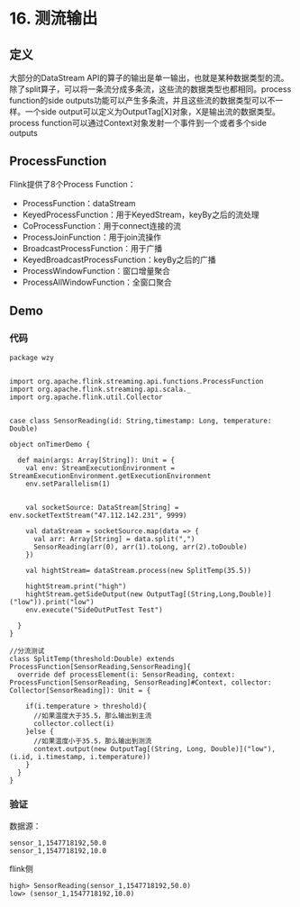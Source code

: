 # 16. 测流输出

## 定义

大部分的DataStream API的算子的输出是单一输出，也就是某种数据类型的流。除了split算子，可以将一条流分成多条流，这些流的数据类型也都相同。process function的side outputs功能可以产生多条流，并且这些流的数据类型可以不一样。一个side output可以定义为OutputTag[X]对象，X是输出流的数据类型。process function可以通过Context对象发射一个事件到一个或者多个side outputs


## ProcessFunction

Flink提供了8个Process Function：

* ProcessFunction：dataStream
* KeyedProcessFunction：用于KeyedStream，keyBy之后的流处理
* CoProcessFunction：用于connect连接的流
* ProcessJoinFunction：用于join流操作
* BroadcastProcessFunction：用于广播
* KeyedBroadcastProcessFunction：keyBy之后的广播
* ProcessWindowFunction：窗口增量聚合
* ProcessAllWindowFunction：全窗口聚合



## Demo

### 代码

	package wzy
	
	
	import org.apache.flink.streaming.api.functions.ProcessFunction
	import org.apache.flink.streaming.api.scala._
	import org.apache.flink.util.Collector
	
	
	case class SensorReading(id: String,timestamp: Long, temperature: Double)
	
	object onTimerDemo {
	
	  def main(args: Array[String]): Unit = {
	    val env: StreamExecutionEnvironment = StreamExecutionEnvironment.getExecutionEnvironment
	    env.setParallelism(1)
	
	
	    val socketSource: DataStream[String] = env.socketTextStream("47.112.142.231", 9999)
	
	    val dataStream = socketSource.map(data => {
	      val arr: Array[String] = data.split(",")
	      SensorReading(arr(0), arr(1).toLong, arr(2).toDouble)
	    })
	
	    val hightStream= dataStream.process(new SplitTemp(35.5))
	
	    hightStream.print("high")
	    hightStream.getSideOutput(new OutputTag[(String,Long,Double)]("low")).print("low")
	    env.execute("SideOutPutTest Test")
	
	  }
	}
	
	//分流测试
	class SplitTemp(threshold:Double) extends ProcessFunction[SensorReading,SensorReading]{
	  override def processElement(i: SensorReading, context: ProcessFunction[SensorReading, SensorReading]#Context, collector: Collector[SensorReading]): Unit = {
	
	    if(i.temperature > threshold){
	      //如果温度大于35.5，那么输出到主流
	      collector.collect(i)
	    }else {
	      //如果温度小于35.5，那么输出到测流
	      context.output(new OutputTag[(String, Long, Double)]("low"), (i.id, i.timestamp, i.temperature))
	    }
	  }
	}
	


### 验证


数据源：

	sensor_1,1547718192,50.0
	sensor_1,1547718192,10.0

flink侧

	high> SensorReading(sensor_1,1547718192,50.0)
	low> (sensor_1,1547718192,10.0)